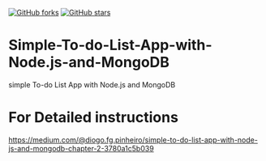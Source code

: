 [![GitHub forks](https://img.shields.io/github/forks/LP-Codes/Simple-To-do-List-App-with-Node.js-and-MongoDB?style=for-the-badge)](https://github.com/LP-Codes/Simple-To-do-List-App-with-Node.js-and-MongoDB/network)
[![GitHub stars](https://img.shields.io/github/stars/LP-Codes/Simple-To-do-List-App-with-Node.js-and-MongoDB?style=for-the-badge)](https://github.com/LP-Codes/Simple-To-do-List-App-with-Node.js-and-MongoDB/stargazers)


# Simple-To-do-List-App-with-Node.js-and-MongoDB
simple To-do List App with Node.js and MongoDB

# For Detailed instructions
https://medium.com/@diogo.fg.pinheiro/simple-to-do-list-app-with-node-js-and-mongodb-chapter-2-3780a1c5b039
